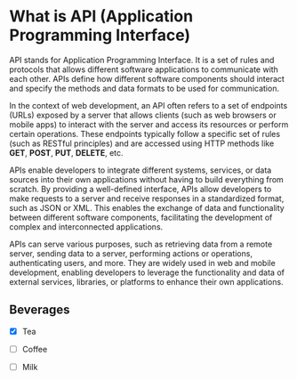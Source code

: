 # What is API (Application Programming Interface)

API stands for Application Programming Interface. It is a set of rules and protocols that allows different software applications to communicate with each other. APIs define how different software components should interact and specify the methods and data formats to be used for communication.

In the context of web development, an API often refers to a set of endpoints (URLs) exposed by a server that allows clients (such as web browsers or mobile apps) to interact with the server and access its resources or perform certain operations. These endpoints typically follow a specific set of rules (such as RESTful principles) and are accessed using HTTP methods like **GET**, **POST**, **PUT**, **DELETE**, etc.

APIs enable developers to integrate different systems, services, or data sources into their own applications without having to build everything from scratch. By providing a well-defined interface, APIs allow developers to make requests to a server and receive responses in a standardized format, such as JSON or XML. This enables the exchange of data and functionality between different software components, facilitating the development of complex and interconnected applications.

APIs can serve various purposes, such as retrieving data from a remote server, sending data to a server, performing actions or operations, authenticating users, and more. They are widely used in web and mobile development, enabling developers to leverage the functionality and data of external services, libraries, or platforms to enhance their own applications.

## Beverages

- [x] Tea
- [ ] Coffee
- [ ] Milk






